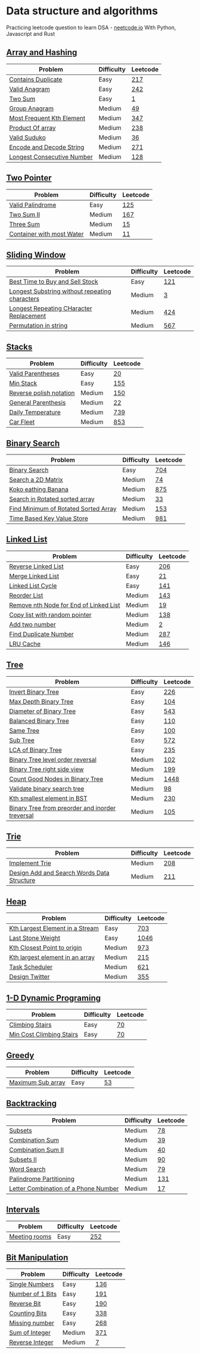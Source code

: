 # Data structure and algorithms

Practicing leetcode question to learn DSA - [neetcode.io](neetcode.io)
With Python, Javascript and Rust

## [Array and Hashing](/Array%20%26%20Hashing/)

| Problem                                                                            | Difficulty | Leetcode                                                           |
| ---------------------------------------------------------------------------------- | ---------- | ------------------------------------------------------------------ |
| [Contains Duplicate](Array%20&%20Hashing/contains_duplicate.py)                    | Easy       | [217](https://leetcode.com/problems/contains-duplicate/)           |
| [Valid Anagram](Array%20&%20Hashing/valid_anagram.py)                              | Easy       | [242](https://leetcode.com/problems/valid-anagram/)                |
| [Two Sum](Array%20&%20Hashing/two_sum.py)                                          | Easy       | [1](https://leetcode.com/problems/two-sum/)                        |
| [Group Anagram](Array%20&%20Hashing/group_anagram.py)                              | Medium     | [49](https://leetcode.com/problems/group-anagrams/)                |
| [Most Frequent Kth Element](Array%20&%20Hashing/most_frequent_k.py)                | Medium     | [347](https://leetcode.com/problems/top-k-frequent-elements/)      |
| [Product Of array](/Array%20%26%20Hashing/product_of_array.py)                     | Medium     | [238](https://leetcode.com/problems/product-of-array-except-self/) |
| [Valid Suduko](/Array%20%26%20Hashing/valid_suduko.py)                             | Medium     | [36](https://leetcode.com/problems/valid-sudoku/)                  |
| [Encode and Decode String](/Array%20%26%20Hashing/encode%26decode_string.py)       | Medium     | [271](https://leetcode.com/problems/encode-and-decode-strings/)    |
| [Longest Consecutive Number](/Array%20%26%20Hashing/longest_consecutive_number.py) | Medium     | [128](https://leetcode.com/problems/longest-consecutive-sequence/) |

## [Two Pointer](/Two%20Pointer/)

| Problem                                                                  | Difficulty | Leetcode                                                               |
| ------------------------------------------------------------------------ | ---------- | ---------------------------------------------------------------------- |
| [Valid Palindrome](/Two%20Pointer/valid_palindrome.py)                   | Easy       | [125](https://leetcode.com/problems/valid-palindrome/)                 |
| [Two Sum II](/Two%20Pointer/two_sum_II.py)                               | Medium     | [167](https://leetcode.com/problems/two-sum-ii-input-array-is-sorted/) |
| [Three Sum](/Two%20Pointer/three_sum.py)                                 | Medium     | [15](https://leetcode.com/problems/3sum/)                              |
| [Container with most Water](/Two%20Pointer/container_with_most_water.py) | Medium     | [11](https://leetcode.com/problems/container-with-most-water/)         |

## [Sliding Window](/Sliding%20Window/)

| Problem                                                                                                                       | Difficulty | Leetcode                                                                           |
| ----------------------------------------------------------------------------------------------------------------------------- | ---------- | ---------------------------------------------------------------------------------- |
| [Best Time to Buy and Sell Stock](/Sliding%20Window/buy_sell_stock.py)                                                        | Easy       | [121](https://leetcode.com/problems/best-time-to-buy-and-sell-stock/)              |
| [Longest Substring without repeating characters](/Sliding%20Window/Longest%20Substring%20Without%20Repeating%20Characters.py) | Medium     | [3](https://leetcode.com/problems/longest-substring-without-repeating-characters/) |
| [Longest Repeating CHaracter Replacement](/Sliding%20Window/Longest%20Repeating%20Character%20Replacement.py)                 | Medium     | [424](https://leetcode.com/problems/longest-repeating-character-replacement/)      |
| [Permutation in string](/Sliding%20Window/permutation_in_string.py)                                                           | Medium     | [567](https://leetcode.com/problems/permutation-in-string/)                        |

## [Stacks](/Stack/)

| Problem                                                      | Difficulty | Leetcode                                                               |
| ------------------------------------------------------------ | ---------- | ---------------------------------------------------------------------- |
| [Valid Parentheses](/Stack/valid_parentheses.py)             | Easy       | [20](https://leetcode.com/problems/valid-parentheses/)                 |
| [Min Stack](/Stack/min_stack.py)                             | Easy       | [155](https://leetcode.com/problems/min-stack/)                        |
| [Reverse polish notation](/Stack/reverse_polish_notation.py) | Medium     | [150](https://leetcode.com/problems/evaluate-reverse-polish-notation/) |
| [General Parenthesis](/Stack/generate_parenthesis.py)        | Medium     | [22](https://leetcode.com/problems/generate-parentheses/)              |
| [Daily Temperature](/Stack/daily_temperature.py)             | Medium     | [739](https://leetcode.com/problems/daily-temperatures/)               |
| [Car Fleet](/Stack/car_fleet.py)                             | Medium     | [853](https://leetcode.com/problems/car-fleet/)                        |

## [Binary Search](/Binary%20Search/)

| Problem                                                                              | Difficulty | Leetcode                                                                   |
| ------------------------------------------------------------------------------------ | ---------- | -------------------------------------------------------------------------- |
| [Binary Search](/Binary%20Search/binary_search.py)                                   | Easy       | [704](https://leetcode.com/problems/binary-search/)                        |
| [Search a 2D Matrix](/Binary%20Search/search_2D_matrix.py)                           | Medium     | [74](https://leetcode.com/problems/search-a-2d-matrix/)                    |
| [Koko eathing Banana](/Binary%20Search/koko_eating_banana.py)                        | Medium     | [875](https://leetcode.com/problems/koko-eating-bananas/)                  |
| [Search in Rotated sorted array](/Binary%20Search/search_rotated.py)                 | Medium     | [33](https://leetcode.com/problems/search-in-rotated-sorted-array/)        |
| [Find Minimum of Rotated Sorted Array](/Binary%20Search/min_sorted_rotated_array.py) | Medium     | [153](https://leetcode.com/problems/find-minimum-in-rotated-sorted-array/) |
| [Time Based Key Value Store](/Binary%20Search/time_based_key_value_store.py)         | Medium     | [981](https://leetcode.com/problems/time-based-key-value-store/)           |

## [Linked List](/Linked%20List/)

| Problem                                                                          | Difficulty | Leetcode                                                            |
| -------------------------------------------------------------------------------- | ---------- | ------------------------------------------------------------------- |
| [Reverse Linked List](/Linked%20List/)                                           | Easy       | [206](https://leetcode.com/problems/reverse-linked-list/)           |
| [Merge Linked List](/Linked%20List/merge_linked_list.py)                         | Easy       | [21](https://leetcode.com/problems/merge-two-sorted-lists/)         |
| [Linked List Cycle](Linked%20List/linked_list_cycle.py)                          | Easy       | [141](https://leetcode.com/problems/linked-list-cycle/)             |
| [Reorder List](/Linked%20List/reorder_list.py)                                   | Medium     | [143](https://leetcode.com/problems/reorder-list/)                  |
| [Remove nth Node for End of Linked List](/Linked%20List/remove_nth_node.py)      | Medium     | [19](https://leetcode.com/problems/reorder-list/)                   |
| [Copy list with random pointer](/Linked%20List/copy_list_with_random_pointer.py) | Medium     | [138](https://leetcode.com/problems/copy-list-with-random-pointer/) |
| [Add two number](/Linked%20List/add_two_number.py)                               | Medium     | [2](https://leetcode.com/problems/add-two-numbers/)                 |
| [Find Duplicate Number](/Linked%20List/find_duplicate_number.py)                 | Medium     | [287](https://leetcode.com/problems/find-the-duplicate-number/)     |
| [LRU Cache](/Linked%20List/lru_cache.py)                                         | Medium     | [146](https://leetcode.com/problems/lru-cache/)                     |

## [Tree](/Tree/)

| Problem                                                                                       | Difficulty | Leetcode                                                                                        |
| --------------------------------------------------------------------------------------------- | ---------- | ----------------------------------------------------------------------------------------------- |
| [Invert Binary Tree](/Tree/invert_binary_tree.py)                                             | Easy       | [226](https://leetcode.com/problems/invert-binary-tree/)                                        |
| [Max Depth Binary Tree](/Tree/max_depth_binary_tree.py)                                       | Easy       | [104](https://leetcode.com/problems/maximum-depth-of-binary-tree/)                              |
| [Diameter of Binary Tree](/Tree/diameter_of_binary_tree.py)                                   | Easy       | [543](https://leetcode.com/problems/diameter-of-binary-tree/)                                   |
| [Balanced Binary Tree](Tree/balanced_binary_tree.py)                                          | Easy       | [110](https://leetcode.com/problems/balanced-binary-tree/)                                      |
| [Same Tree](Tree/same_tree.py)                                                                | Easy       | [100](https://leetcode.com/problems/same-tree/)                                                 |
| [Sub Tree](Tree/sub_tree.py)                                                                  | Easy       | [572](https://leetcode.com/problems/subtree-of-another-tree/)                                   |
| [LCA of Binary Tree](Tree/lca_of_binary_tree.py)                                              | Easy       | [235](https://leetcode.com/problems/lowest-common-ancestor-of-a-binary-search-tree/)            |
| [Binary Tree level order reversal](/Tree/binary_tree_level_order_reversal.py)                 | Medium     | [102](https://leetcode.com/problems/binary-tree-level-order-traversal/)                         |
| [Binary Tree right side view](/Tree/right_side_view.py)                                       | Medium     | [199](https://leetcode.com/problems/binary-tree-right-side-view/)                               |
| [Count Good Nodes in Binary Tree](/Tree/%20Count_GoodNodes_in_Binary_Tree.py)                 | Medium     | [1448](https://leetcode.com/problems/count-good-nodes-in-binary-tree/)                          |
| [Validate binary search tree](/Tree/validate_binary_search_tree.py)                           | Medium     | [98](https://leetcode.com/problems/validate-binary-search-tree/)                                |
| [Kth smallest element in BST](/Tree/kth_smallest_element_in_BST.py)                           | Medium     | [230](https://leetcode.com/problems/kth-smallest-element-in-a-bst/)                             |
| [Binary Tree from preorder and inorder treversal](/Tree/bt_from_preoder_inorder_treversal.py) | Medium     | [105](https://leetcode.com/problems/construct-binary-tree-from-preorder-and-inorder-traversal/) |

## [Trie](/Trie/)

| Problem                                                                 | Difficulty | Leetcode                                                                         |
| ----------------------------------------------------------------------- | ---------- | -------------------------------------------------------------------------------- |
| [Implement Trie](/Trie/implement_trie.py)                               | Medium     | [208](https://leetcode.com/problems/implement-trie-prefix-tree/)                 |
| [ Design Add and Search Words Data Structure](/Trie/add_search_word.py) | Medium     | [211](https://leetcode.com/problems/design-add-and-search-words-data-structure/) |

## [Heap](/Heap/)

| Problem                                                                     | Difficulty | Leetcode                                                              |
| --------------------------------------------------------------------------- | ---------- | --------------------------------------------------------------------- |
| [Kth Largest Element in a Stream](/Heap/Kth_largest.py)                     | Easy       | [703](https://leetcode.com/problems/kth-largest-element-in-a-stream/) |
| [Last Stone Weight](/Heap/last_stone_weight.py)                             | Easy       | [1046](https://leetcode.com/problems/last-stone-weight/)              |
| [Kth Closest Point to origin](/Heap/k_closest_point_to_origin.py)           | Medium     | [973](https://leetcode.com/problems/k-closest-points-to-origin/)      |
| [Kth largest element in an array](/Heap/kth_largest_element_in_an_array.py) | Medium     | [215](https://leetcode.com/problems/kth-largest-element-in-an-array/) |
| [Task Scheduler](/Heap/task_scheduler.py)                                   | Medium     | [621](https://leetcode.com/problems/task-scheduler/)                  |
| [Design Twitter](/Heap/Design_twitter.py)                                   | Medium     | [355](https://leetcode.com/problems/design-twitter/)                  |

## [1-D Dynamic Programing](/1-D%20Dynamic%20Programming/)

| Problem                                                                              | Difficulty | Leetcode                                             |
| ------------------------------------------------------------------------------------ | ---------- | ---------------------------------------------------- |
| [Climbing Stairs](/1-D%20Dynamic%20Programming/climbing_stairs.py)                   | Easy       | [70](https://leetcode.com/problems/climbing-stairs/) |
| [Min Cost Climbing Stairs](/1-D%20Dynamic%20Programming/min_cost_climbing_stairs.py) | Easy       | [70](https://leetcode.com/problems/climbing-stairs/) |

## [Greedy](/Greedy/)

| Problem                                      | Difficulty | Leetcode                                              |
| -------------------------------------------- | ---------- | ----------------------------------------------------- |
| [Maximum Sub array](/Greedy/max_subarray.py) | Easy       | [53](https://leetcode.com/problems/maximum-subarray/) |

## [Backtracking](/Backtracking/)

| Problem                                                                     | Difficulty | Leetcode                                                                   |
| --------------------------------------------------------------------------- | ---------- | -------------------------------------------------------------------------- |
| [Subsets](/Backtracking/subsets.py)                                         | Medium     | [78](https://leetcode.com/problems/subsets/)                               |
| [Combination Sum](/Backtracking/combination_sum.py)                         | Medium     | [39](https://leetcode.com/problems/combination-sum/)                       |
| [Combination Sum II](/Backtracking/combination_II.py)                       | Medium     | [40](https://leetcode.com/problems/combination-sum-ii/)                    |
| [Subsets II](/Backtracking/subsetII.py)                                     | Medium     | [90](https://leetcode.com/problems/subsets-ii/)                            |
| [Word Search](/Backtracking/word_search.py)                                 | Medium     | [79](https://leetcode.com/problems/word-search/)                           |
| [Palindrome Partitioning](/Backtracking/palindrome_partitioning.py)         | Medium     | [131](https://leetcode.com/problems/palindrome-partitioning/)              |
| [Letter Combination of a Phone Number](/Backtracking/letter_combination.py) | Medium     | [17](https://leetcode.com/problems/letter-combinations-of-a-phone-number/) |

## [Intervals](/Interval/)

| Problem                                    | Difficulty | Leetcode                                            |
| ------------------------------------------ | ---------- | --------------------------------------------------- |
| [Meeting rooms](/Interval/meeting_room.py) | Easy       | [252](https://leetcode.com/problems/meeting-rooms/) |

## [Bit Manipulation](/Bit%20Manipulation/)

| Problem                                                   | Difficulty | Leetcode                                                  |
| --------------------------------------------------------- | ---------- | --------------------------------------------------------- |
| [Single Numbers](/Bit%20Manipulation/single_number.py)    | Easy       | [136](https://leetcode.com/problems/single-number/)       |
| [Number of 1 Bits](/Bit%20Manipulation/num_of_1_bit.py)   | Easy       | [191](https://leetcode.com/problems/number-of-1-bits/)    |
| [Reverse Bit](/Bit%20Manipulation/reverse_bit.py)         | Easy       | [190](https://leetcode.com/problems/reverse-bits/)        |
| [Counting Bits](/Bit%20Manipulation/counting_bits.py)     | Easy       | [338](https://leetcode.com/problems/counting-bits/)       |
| [Missing number](/Bit%20Manipulation/missing_number.py)   | Easy       | [268](https://leetcode.com/problems/missing-number/)      |
| [Sum of Integer](Bit%20Manipulation/add_integer.py)       | Medium     | [371](https://leetcode.com/problems/sum-of-two-integers/) |
| [Reverse Integer](/Bit%20Manipulation/reverse_integer.py) | Medium     | [7](https://leetcode.com/problems/reverse-integer/)       |
